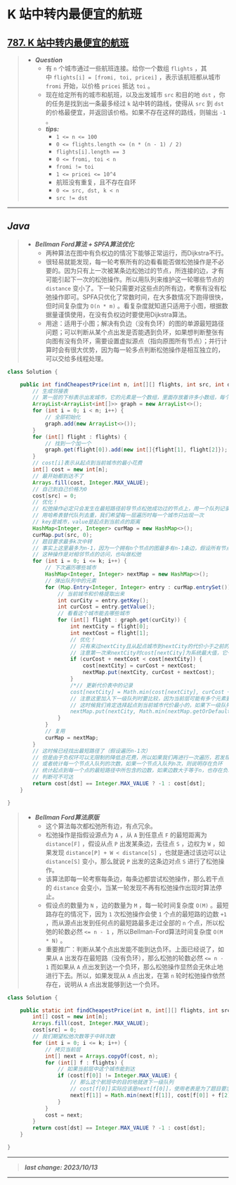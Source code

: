 # K 站中转内最便宜的航班

## [787. K 站中转内最便宜的航班](https://leetcode.cn/problems/cheapest-flights-within-k-stops/)

> - ***Question***
>   - 有 `n` 个城市通过一些航班连接。给你一个数组 `flights` ，其中 `flights[i] = [fromi, toi, pricei]` ，表示该航班都从城市 `fromi` 开始，以价格 `pricei` 抵达 `toi` 。
>   - 现在给定所有的城市和航班，以及出发城市 `src` 和目的地 `dst` ，你的任务是找到出一条最多经过 `k` 站中转的路线，使得从 `src` 到 `dst` 的价格最便宜，并返回该价格。如果不存在这样的路线，则输出 `-1` 。
>   - ***tips:***
>     - `1 <= n <= 100`
>     - `0 <= flights.length <= (n * (n - 1) / 2)`
>     - `flights[i].length == 3`
>     - `0 <= fromi, toi < n`
>     - `fromi != toi`
>     - `1 <= pricei <= 10^4`
>     - 航班没有重复，且不存在自环
>     - `0 <= src, dst, k < n`
>     - `src != dst`

---

## *Java*

> - ***Bellman Ford算法 + SPFA算法优化***
>   - 两种算法在图中有负权边的情况下能够正常运行，而Dijkstra不行。
>   - 很轻易就能发现，每一轮考察所有的边看看能否做松弛操作是不必要的。因为只有上一次被某条边松弛过的节点，所连接的边，才有可能引起下一次的松弛操作。所以用队列来维护这一轮哪些节点的 `distance` 变小了。下一轮只需要对这些点的所有边，考察有没有松弛操作即可。SPFA只优化了常数时间，在大多数情况下跑得很快，但时间复杂度为 `O(n * m)` 。看复杂度就知道只适用于小图，根据数据量谨慎使用，在没有负权边时要使用Dijkstra算法。
>   - 用途：适用于小图；解决有负边（没有负环）的图的单源最短路径问题；可以判断从某个点出发是否能遇到负环，如果想判断整张有向图有没有负环，需要设置虚拟源点（指向原图所有节点）；并行计算时会有很大优势，因为每一轮多点判断松弛操作是相互独立的，可以交给多线程处理。

```java
class Solution {

    public int findCheapestPrice(int n, int[][] flights, int src, int dst, int k) {
        // 生成邻接表
        // 第一层的下标表示出发城市，它的元素是一个数组，里面存放着许多小数组，每个小数组为[能通过一张机票到达的城市, 机票价格]
        ArrayList<ArrayList<int[]>> graph = new ArrayList<>();
        for (int i = 0; i < n; i++) {
            // 全部初始化
            graph.add(new ArrayList<>());
        }
        for (int[] flight : flights) {
            // 找到一个加一个
            graph.get(flight[0]).add(new int[]{flight[1], flight[2]});
        }
        // cost[i]表示从起点到当前城市的最小花费
        int[] cost = new int[n];
        // 最开始都到达不了
        Arrays.fill(cost, Integer.MAX_VALUE);
        // 自己到自己价格为0
        cost[src] = 0;
        // 优化！
        // 松弛操作必定只会发生在最短路径前导节点松弛成功过的节点上，用一个队列记录松弛过的节点，可以避免了冗余计算。
        // 用哈希表替代队列去重，我们希望每一层遍历时每一个城市只出现一次
        // key是城市，value是起点到当前点的距离
        HashMap<Integer, Integer> curMap = new HashMap<>();
        curMap.put(src, 0);
        // 题目要求最多k次中转
        // 事实上这里最多为n-1，因为一个拥有n个节点的图最多有n-1条边，假设所有节点连成类似于链表的结构，起点和终点分别在首尾两侧，最坏情况下遍历n-1次也可以拿到正确操作，即最短路径所经过的边不会超过n-1条边
        // 这种操作是对相邻节点的访问，也叫做松弛
        for (int i = 0; i <= k; i++) {
            // 下次遍历哪些城市
            HashMap<Integer, Integer> nextMap = new HashMap<>();
            // 弹出队列中的元素
            for (Map.Entry<Integer, Integer> entry : curMap.entrySet()) {
                // 当前城市和价格提取出来
                int curCity = entry.getKey();
                int curCost = entry.getValue();
                // 看看这个城市能去哪些城市
                for (int[] flight : graph.get(curCity)) {
                    int nextCity = flight[0];
                    int nextCost = flight[1];
                    // 优化！
                    // 只有来过nextCity且从起点城市到nextCity的代价小于之前的代价的时候，我们才进行松弛操作（即有必要更新最短花费）
                    // 注意第一次来nextCity时cost[nextCity]为系统最大值，它一定会进下面的if，我们不用额外判断nextCity有没有来过
                    if (curCost + nextCost < cost[nextCity]) {
                        cost[nextCity] = curCost + nextCost;
                        nextMap.put(nextCity, curCost + nextCost);
                    }
                    /*// 更新代价表中的记录
                    cost[nextCity] = Math.min(cost[nextCity], curCost + nextCost);
                    // 注意这里加入下一级队列时要比较，因为当前层可能有多个元素要进下一个队列，但我们又希望一个城市在队列里面只出现一次
                    // 这时候我们肯定选择起点到当前城市代价最小的，如果下一级队列中已经有这个城市了，我们更新它的代价，没有就新建
                    nextMap.put(nextCity, Math.min(nextMap.getOrDefault(nextCity, Integer.MAX_VALUE), curCost + nextCost));*/
                }
            }
            // 复用
            curMap = nextMap;
        }
        // 这时候已经找出最短路径了（假设遍历n-1次）
        // 但是由于负权环可以无限制的降低总花费，所以如果我们再进行一次遍历，若发现第n次操作仍可降低花销，就一定存在负权环
        // 或者统计每一个节点入队列的次数，如果一个节点入队列n次，则说明存在负环
        // 统计起点到每一个点的最短路径中所包含的边数，如果边数大于等于n，也存在负环。即遍历时多准备一个数组cnt记录起点到当前点的最短路边数，只要它能再走n步使得cnt[i]>=0即表示图中一定有负环，但注意负环不一定从起点开始，最开始的时候需要把所有点都入队而不是只加入起点
        // 判断可不可达
        return cost[dst] == Integer.MAX_VALUE ? -1 : cost[dst];
    }

}
```

> - ***Bellman Ford算法原版***
>   - 这个算法每次都松弛所有边，有点冗余。
>   - 松弛操作是指假设源点为 `A` ，从 `A` 到任意点 `F` 的最短距离为 `distance[F]` ，假设从点 `P` 出发某条边，去往点 `S` ，边权为 `W` ，如果发现 `distance[P] + W < distance[S]` ，也就是通过该边可以让 `distance[S]` 变小，那么就说 `P` 出发的这条边对点 `S` 进行了松弛操作。
>   - 该算法即每一轮考察每条边，每条边都尝试松弛操作，那么若干点的 `distance` 会变小，当某一轮发现不再有松弛操作出现时算法停止。
>   - 假设点的数量为 `N` ，边的数量为 `M` ，每一轮时间复杂度 `O(M)` 。最短路存在的情况下，因为 `1` 次松弛操作会使 `1` 个点的最短路的边数 `+1` ，而从源点出发到任何点的最短路最多走过全部的 `n` 个点，所以松弛的轮数必然 `<= n - 1` ，所以Bellman-Ford算法时间复杂度 `O(M * N)` 。
>   - 重要推广：判断从某个点出发能不能到达负环。上面已经说了，如果从 `A` 出发存在最短路（没有负环），那么松弛的轮数必然 `<= n - 1` 而如果从 `A` 点出发到达一个负环，那么松弛操作显然会无休止地进行下去。所以，如果发现从 `A` 点出发，在第 `n` 轮时松弛操作依然存在，说明从 `A` 点出发能够到达一个负环。

```java
class Solution {

    public static int findCheapestPrice(int n, int[][] flights, int src, int dst, int k) {
        int[] cost = new int[n];
        Arrays.fill(cost, Integer.MAX_VALUE);
        cost[src] = 0;
        // 我们期望松弛次数等于中转次数
        for (int i = 0; i <= k; i++) {
            // 拷贝当前层
            int[] next = Arrays.copyOf(cost, n);
            for (int[] f : flights) {
                // 如果当前层中这个城市能到达
                if (cost[f[0]] != Integer.MAX_VALUE) {
                    // 那么这个航班中的目的地就进下一级队列
                    // cost[f[0]]实际应该是next[f[0]]，使用老表是为了题目要求
                    next[f[1]] = Math.min(next[f[1]], cost[f[0]] + f[2]);
                }
            }
            cost = next;
        }
        return cost[dst] == Integer.MAX_VALUE ? -1 : cost[dst];
    }

}
```

---

> ***last change: 2023/10/13***

---
